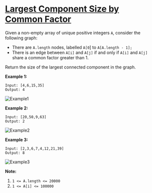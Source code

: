 # [Largest Component Size by Common Factor](https://leetcode.com/explore/challenge/card/august-leetcoding-challenge/553/week-5-august-29th-august-31st/3442/)

Given a non-empty array of unique positive integers `A`, consider the following graph:

-   There are `A.length` nodes, labelled `A[0`] to `A[A.length - 1];`
-   There is an edge between `A[i]` and `A[j]` if and only if `A[i]` and `A[j]` share a common factor greater than 1.

Return the size of the largest connected component in the graph.

**Example 1:**

```
Input: [4,6,15,35]
Output: 4
```

![Example1](https://assets.leetcode.com/uploads/2018/12/01/ex1.png)

**Example 2:**

```
Input: [20,50,9,63]
Output: 2
```

![Example2](https://assets.leetcode.com/uploads/2018/12/01/ex2.png)

**Example 3:**

```
Input: [2,3,6,7,4,12,21,39]
Output: 8
```

![Example3](https://assets.leetcode.com/uploads/2018/12/01/ex3.png)

**Note:**

1. `1 <= A.length <= 20000`
2. `1 <= A[i] <= 100000`
